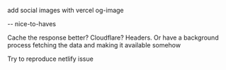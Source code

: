 add social images with vercel og-image

--
nice-to-haves

Cache the response better? Cloudflare? Headers. Or have a background process fetching the data and making it available somehow

Try to reproduce netlify issue